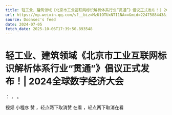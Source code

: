 ```yaml
---
title: 轻工业、建筑领域《北京市工业互联网标识解析体系行业“贯通”》倡议正式发布！| 2024全球数字经济大会
url: https://mp.weixin.qq.com/s?__biz=MzU1OTUxNTI1NA==&mid=2247588443&idx=2&sn=844eb771af03caf57caac95e374c4a4f
source: Doonsec's feed
date: 2024-07-05
fetch_date: 2025-10-06T17:39:50.893548
---
```


# 轻工业、建筑领域《北京市工业互联网标识解析体系行业“贯通”》倡议正式发布！| 2024全球数字经济大会

：
，
。

视频
小程序
赞
，轻点两下取消赞
在看
，轻点两下取消在看